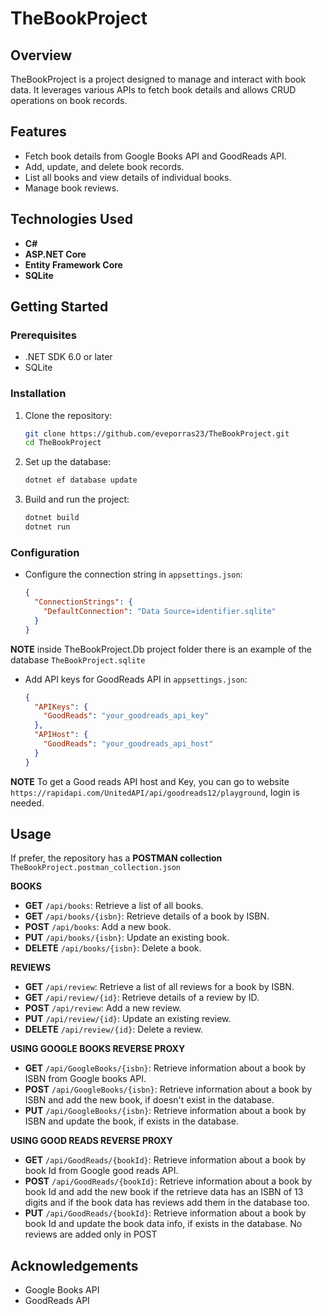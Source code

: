 # TheBookProject

## Overview
TheBookProject is a project designed to manage and interact with book data. It leverages various APIs to fetch book details and allows CRUD operations on book records.

## Features
- Fetch book details from Google Books API and GoodReads API.
- Add, update, and delete book records.
- List all books and view details of individual books.
- Manage book reviews.

## Technologies Used
- **C#**
- **ASP.NET Core**
- **Entity Framework Core**
- **SQLite**

## Getting Started

### Prerequisites
- .NET SDK 6.0 or later
- SQLite

### Installation
1. Clone the repository:
    ```bash
    git clone https://github.com/eveporras23/TheBookProject.git
    cd TheBookProject
    ```

2. Set up the database:
    ```bash
    dotnet ef database update
    ```

3. Build and run the project:
    ```bash
    dotnet build
    dotnet run
    ```

### Configuration
- Configure the connection string in `appsettings.json`:
    ```json
    {
      "ConnectionStrings": {
        "DefaultConnection": "Data Source=identifier.sqlite"
      }
    }
    ```
**NOTE** inside TheBookProject.Db project folder there is an example of the database `TheBookProject.sqlite`

- Add API keys for GoodReads API in `appsettings.json`:
    ```json
    {
      "APIKeys": {
        "GoodReads": "your_goodreads_api_key"
      },
      "APIHost": {
        "GoodReads": "your_goodreads_api_host"
      }
    }
    ```
**NOTE** To get a Good reads API host and Key, you can go to website `https://rapidapi.com/UnitedAPI/api/goodreads12/playground`, login is needed.


## Usage

If prefer, the repository has a **POSTMAN collection** `TheBookProject.postman_collection.json`

 **BOOKS**
- **GET** `/api/books`: Retrieve a list of all books.
- **GET** `/api/books/{isbn}`: Retrieve details of a book by ISBN.
- **POST** `/api/books`: Add a new book.
- **PUT** `/api/books/{isbn}`: Update an existing book.
- **DELETE** `/api/books/{isbn}`: Delete a book.

 **REVIEWS**
- **GET** `/api/review`: Retrieve a list of all reviews for a book by ISBN.
- **GET** `/api/review/{id}`: Retrieve details of a review by ID.
- **POST** `/api/review`: Add a new review.
- **PUT** `/api/review/{id}`: Update an existing review.
- **DELETE** `/api/review/{id}`: Delete a review.

 **USING GOOGLE BOOKS REVERSE PROXY**
- **GET** `/api/GoogleBooks/{isbn}`: Retrieve information about a book by ISBN from Google books API.  
- **POST** `/api/GoogleBooks/{isbn}`: Retrieve information about a book by ISBN and add the new book, if doesn't exist in the database.  
- **PUT** `/api/GoogleBooks/{isbn}`: Retrieve information about a book by ISBN and update the book, if exists in the database.
  
 **USING GOOD READS REVERSE PROXY**
- **GET** `/api/GoodReads/{bookId}`: Retrieve information about a book by book Id from Google good reads API.  
- **POST** `/api/GoodReads/{bookId}`: Retrieve information about a book by book Id and add the new book if the retrieve data has an ISBN of 13 digits and if the book data has reviews add them in the database too.  
- **PUT** `/api/GoodReads/{bookId}`: Retrieve information about a book by  book Id and update the book data info, if exists in the database. No reviews are added only in POST  
 

 
## Acknowledgements
- Google Books API
- GoodReads API
